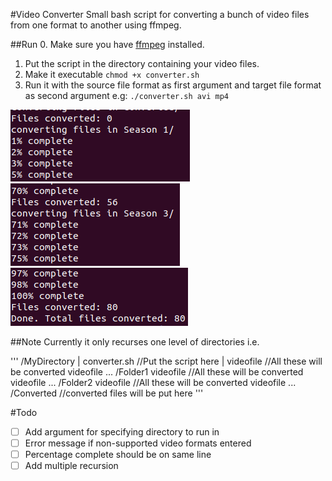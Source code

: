 #Video Converter
Small bash script for converting a bunch of video files from one format to another using ffmpeg.

##Run
0. Make sure you have [ffmpeg](https://ffmpeg.org/) installed.
1. Put the script in the directory containing your video files.
2. Make it executable `chmod +x converter.sh`
3. Run it with the source file format as first argument and target file format as second argument e.g: `./converter.sh avi mp4` 

![Screenshot](screenshots/screenshot1converter.png)
![Screenshot](screenshots/screenshot2converter.png)
![Screenshot](screenshots/screenshot3converter.png)

##Note
Currently it only recurses one level of directories i.e.

'''
/MyDirectory
           |
           converter.sh //Put the script here
           |
           videofile //All these will be converted
           videofile
           ...
           /Folder1 
               videofile //All these will be converted
               videofile
               ...
           /Folder2 
               videofile //All these will be converted
               videofile
               ...
           /Converted
               //converted files will be put here
'''

#Todo
- [ ] Add argument for specifying directory to run in
- [ ] Error message if non-supported video formats entered
- [ ] Percentage complete should be on same line
- [ ] Add multiple recursion
